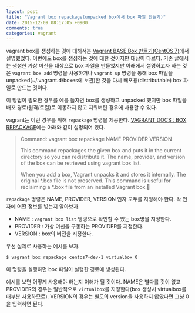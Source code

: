 ```yaml
---
layout: post
title: "Vagrant box repackage(unpacked box에서 box 파일 만들기)"
date: 2015-12-09 08:17:05 +0900
comments: true
categories: vagrant
---
```

vagrant box를 생성하는 것에 대해서는 [Vagrant BASE Box 만들기(CentOS 7)](/2015/10/14/creating-a-vagrant-base-box/)에서 설명했었다. 이번에도 box를 생성하는 것에 대한 것이지만 대상이 다르다. 기존 글에서는 생성한 가상 머신을 대상으로 box 파일을 만들었지만 아래에서 설명하고자 하는 것은 `vagrant box add` 명령을 사용하거나 `vagrant up` 명령을 통해 box 파일을 unpacked(~/.vagrant.d/boxes에 보관)한 것을 다시 배포용(distributable) box 파일로 만드는 것이다.

이 방법이 필요한 경우를 예를 들자면 box를 생성하고 unpacked 했지만 box 파일을 배포 경로(원격/로컬)로 이동하지 않고 지워버린 경우에 사용할 수 있다.

vagrant는 이런 경우를 위해 `repackage` 명령을 제공한다. [VAGRANT DOCS : BOX REPACKAGE](https://docs.vagrantup.com/v2/cli/box.html)에는 아래와 같이 설명되어 있다.

>Command: vagrant box repackage NAME PROVIDER VERSION
>
> This command repackages the given box and puts it in the current directory so you can redistribute it. The name, provider, and version of the box can be retrieved using vagrant box list.
>
>When you add a box, Vagrant unpacks it and stores it internally. The original *.box file is not preserved. This command is useful for reclaiming a *.box file from an installed Vagrant box.

`repackage` 명령은 NAME, PROVIDER, VERSION 인자 모두를 지정해야 한다. 각 인자에 어떤 정보를 넣는지 알아보자.

* NAME : `vagrant box list` 명령으로 확인할 수 있는 box명을 지정한다.
* PROVIDER : 가상 머신을 구동하는 PROVIDER를 지정한다.
* VERSION : box의 버전을 지정한다.

우선 실제로 사용하는 예시를 보자.

```bash
$ vagrant box repackage centos7-dev-1 virtualbox 0
```

이 명령을 실행하면 box 파일이 실행한 경로에 생성된다.

예시를 보면 어떻게 사용해야 하는지 이해가 될 것이다. NAME은 별다를 것이 없고 PROVIDER의 경우는 일반적으로 `virtualbox`를 지정한다(box 생성시 virtualbox를 대부분 사용하므로). VERSION의 경우는 별도의 version을 사용하지 않았다면 그냥 0을 입력하면 된다.
